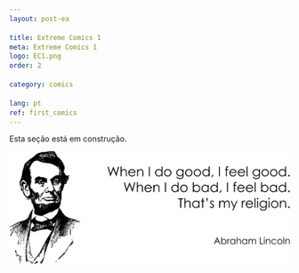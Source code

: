 ```yaml
---
layout: post-ea

title: Extreme Comics 1
meta: Extreme Comics 1
logo: EC1.png
order: 2

category: comics

lang: pt
ref: first_comics
---
```


Esta seção está em construção.

<a data-fancybox="gallery" href="/img/programming/Lincoln.png"><img src="/img/programming/Lincoln.png" alt=""></a>
